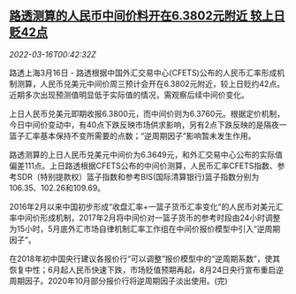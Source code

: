 <!--1647392463000-->
[路透测算的人民币中间价料开在6.3802元附近 较上日贬42点](https://cn.reuters.com/article/yuan-midpoint-0315-wedn-idCNKCS2LD01N)
------

<div><i>2022-03-16T00:42:32Z</i></div><p>路透上海3月16日 - 路透根据中国外汇交易中心(CFETS)公布的人民币汇率形成机制测算，人民币兑美元中间价周三预计会开在6.3802元附近，较上日贬约42点。近期多次出现预测值明显低于实际值的情况，需观察后续中间价变化。</p><p>上日人民币兑美元即期收报6.3800元，而中间价则为6.3760元。根据定价机制，今日中间价变动中，有40点下跌反映市场供求影响，另有2点下跌反映的是隔夜一篮子汇率基本保持不变所需要的点数；“逆周期因子”影响暂未发生作用。</p><p>路透测算的上日人民币兑美元中间价为6.3649元，和外汇交易中心公布的实际值偏差111点。上日路透根据CFETS公布的中间价测算，人民币汇率CFETS指数、参考SDR（特别提款权）篮子指数和参考BIS(国际清算银行)篮子指数分别为106.35、102.26和109.69。</p><p>2016年2月以来中国初步形成“收盘汇率+一篮子货币汇率变化”的人民币对美元汇率中间价形成机制，2017年2月将中间价对一篮子货币的参考时段由24小时调整为15小时，5月底外汇市场自律机制汇率工作组在中间价报价模型中引入“逆周期因子”。</p><p>在2018年初中国央行建议各报价行“可以调整”报价模型中的“逆周期系数”，使其恢复中性；6月起人民币快速下跌，市场贬值预期再起，8月24日央行宣布重启逆周期因子。2020年10月部分报价行将逆周期因子淡出使用。(完)</p>
